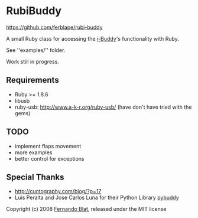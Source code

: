 # RubiBuddy

<https://github.com/ferblape/rubi-buddy>

A small Ruby class for accessing the [i-Buddy](http://www.i-buddy.com/)'s functionality with Ruby.

See ''examples/'' folder.

Work still in progress.

## Requirements

  - Ruby >= 1.8.6
  - libusb 
  - ruby-usb: http://www.a-k-r.org/ruby-usb/ (have don't have tried with the gems)
  
## TODO

  - implement flaps movement
  - more examples
  - better control for exceptions

## Special Thanks

  - <http://cuntography.com/blog/?p=17>
  - Luis Peralta and Jose Carlos Luna for their Python Library [pybuddy](http://code.google.com/p/pybuddy/)

Copyright (c) 2008 [Fernando Blat](http://www.inwebwetrust.net), released under the MIT license
